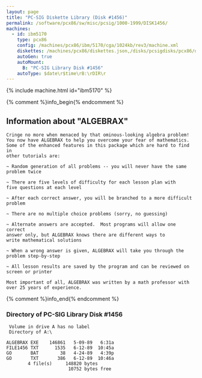 ```yaml
---
layout: page
title: "PC-SIG Diskette Library (Disk #1456)"
permalink: /software/pcx86/sw/misc/pcsig/1000-1999/DISK1456/
machines:
  - id: ibm5170
    type: pcx86
    config: /machines/pcx86/ibm/5170/cga/1024kb/rev3/machine.xml
    diskettes: /machines/pcx86/diskettes.json,/disks/pcsigdisks/pcx86/diskettes.json
    autoGen: true
    autoMount:
      B: "PC-SIG Library Disk #1456"
    autoType: $date\r$time\rB:\rDIR\r
---
```


{% include machine.html id="ibm5170" %}

{% comment %}info_begin{% endcomment %}

## Information about "ALGEBRAX"

    Cringe no more when menaced by that ominous-looking algebra problem!
    You now have ALGEBRAX to help you overcome your fear of mathematics.
    Some of the enhanced features in this package which are hard to find in
    other tutorials are:
    
    ~ Random generation of all problems -- you will never have the same
    problem twice
    
    ~ There are five levels of difficulty for each lesson plan with
    five questions at each level
    
    ~ After each correct answer, you will be branched to a more difficult
    problem
    
    ~ There are no multiple choice problems (sorry, no guessing)
    
    ~ Alternate answers are accepted.  Most programs will allow one correct
    answer only, but ALGEBRAX knows there are different ways to
    write mathematical solutions
    
    ~ When a wrong answer is given, ALGEBRAX will take you through the
    problem step-by-step
    
    ~ All lesson results are saved by the program and can be reviewed on
    screen or printer
    
    Most important of all, ALGEBRAX was written by a math professor with
    over 25 years of experience.
{% comment %}info_end{% endcomment %}


### Directory of PC-SIG Library Disk #1456

     Volume in drive A has no label
     Directory of A:\

    ALGEBRAX EXE    146861   5-09-89   6:31a
    FILE1456 TXT      1535   6-12-89  10:45a
    GO       BAT        38   4-24-89   4:39p
    GO       TXT       386   6-12-89  10:46a
            4 file(s)     148820 bytes
                           10752 bytes free
